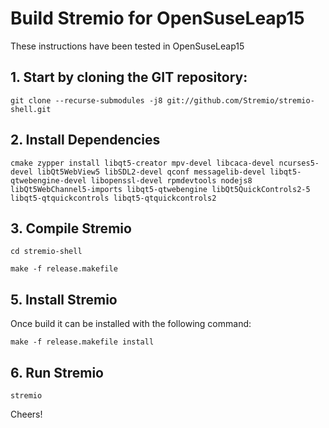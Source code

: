 # Build Stremio for OpenSuseLeap15

These instructions have been tested in OpenSuseLeap15

## 1. Start by cloning the GIT repository:

``git clone --recurse-submodules -j8 git://github.com/Stremio/stremio-shell.git``

## 2. Install Dependencies

``cmake zypper install libqt5-creator mpv-devel libcaca-devel ncurses5-devel libQt5WebView5 libSDL2-devel qconf messagelib-devel libqt5-qtwebengine-devel libopenssl-devel rpmdevtools nodejs8 libQt5WebChannel5-imports libqt5-qtwebengine libQt5QuickControls2-5 libqt5-qtquickcontrols libqt5-qtquickcontrols2``

## 3. Compile Stremio

``cd stremio-shell``    

``make -f release.makefile``

## 5. Install Stremio

Once build it can be installed with the following command:

``make -f release.makefile install``

## 6. Run Stremio

``stremio``

Cheers!
